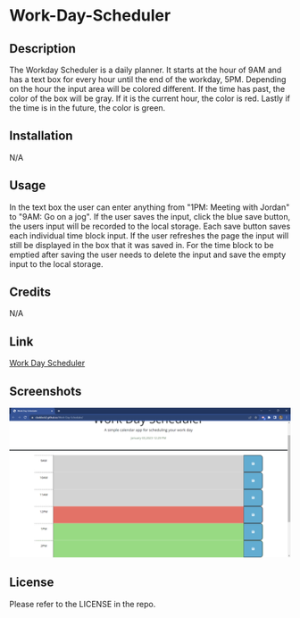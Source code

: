 # Work-Day-Scheduler

## Description
The Workday Scheduler is a daily planner. It starts at the hour of 9AM and has a text box for every hour until the end of the workday, 5PM. Depending on the hour the input area will be colored different. If the time has past, the color of the box will be gray. If it is the current hour, the color is red. Lastly if the time is in the future, the color is green.

## Installation
N/A

## Usage
In the text box the user can enter anything from "1PM: Meeting with Jordan" to "9AM: Go on a jog". If the user saves the input, click the blue save button, the users input will be recorded to the local storage. Each save button saves each individual time block input. If the user refreshes the page the input will still be displayed in the box that it was saved in. For the time block to be emptied after saving the user needs to delete the input and save the empty input to the local storage.

## Credits
N/A

## Link
<a href="https://cbaldock2.github.io/Work-Day-Scheduler/">Work Day Scheduler</a>

## Screenshots
![a screenshot of the Work Day Scheduler page](./assets/images/Screenshot_20230103_122912.png)

## License
Please refer to the LICENSE in the repo.